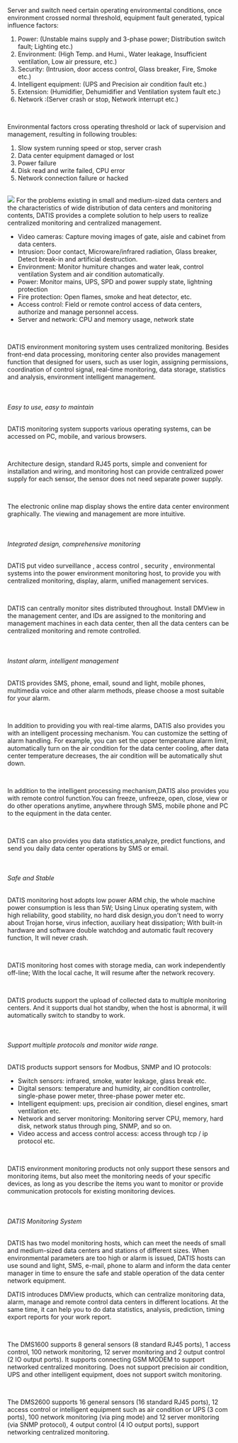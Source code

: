 Server and switch need certain operating environmental conditions, once environment crossed normal threshold, equipment fault generated, typical influence factors:
<ol class='pt-2 pl-6 leading-relaxed list-decimal'>
  <li class='pl-1'>Power: (Unstable mains supply and 3-phase power; Distribution switch fault; Lighting etc.)</li>
  <li class='pl-1'>Environment: (High Temp. and Humi., Water leakage, Insufficient ventilation, Low air pressure, etc.)</li>
  <li class='pl-1'>Security: (Intrusion, door access control, Glass breaker, Fire, Smoke etc.)</li>
  <li class='pl-1'>Intelligent equipment: (UPS and Precision air condition fault etc.)</li>
  <li class='pl-1'>Extension: (Humidifier, Dehumidifier and Ventilation system fault etc.)</li>
  <li class='pl-1'>Network :(Server crash or stop, Network interrupt etc.)</li>
</ol>

<br>

Environmental factors cross operating threshold or lack of supervision and management, resulting in following troubles:
<ol class='pt-2 pl-6 leading-relaxed list-decimal'>
  <li class='pl-1'>Slow system running speed or stop, server crash</li>
  <li class='pl-1'>Data center equipment damaged or lost</li>
  <li class='pl-1'>Power failure</li>
  <li class='pl-1'>Disk read and write failed, CPU error</li>
  <li class='pl-1'>Network connection failure or hacked</li>
</ol>

<br>

<img src='/catalog/apilogik.png' />
For the problems existing in small and medium-sized data centers and the characteristics of wide distribution of data centers and monitoring contents, DATIS provides a complete solution to help users to realize centralized monitoring and centralized management.

<br>

<ul class='pt-2 pl-6 leading-relaxed list-disc'>
  <li class='pl-1'>Video cameras: Capture moving images of gate, aisle and cabinet from data centers.</li>
  <li class='pl-1'>Intrusion: Door contact, Microware/infrared radiation, Glass breaker, Detect break-in and artificial destruction.</li>
  <li class='pl-1'>Environment: Monitor humiture changes and water leak, control ventilation System and air condition automatically.</li>
  <li class='pl-1'>Power: Monitor mains, UPS, SPD and power supply state, lightning protection</li>
  <li class='pl-1'>Fire protection: Open flames, smoke and heat detector, etc.</li>
  <li class='pl-1'>Access control: Field or remote control access of data centers, authorize and manage personnel access.</li>
  <li class='pl-1'>Server and network: CPU and memory usage, network state</li>
</ul>

<br>

DATIS environment monitoring system uses centralized monitoring. Besides front-end data processing, monitoring center also provides management function that designed for users, such as user login, assigning permissions, coordination of control signal, real-time monitoring, data storage, statistics and analysis, environment intelligent management.

<br>

<h6 class='pb-2'>Easy to use, easy to maintain</h6>

<div class='flex gap-10'>
  <!-- Image -->
  <p>DATIS monitoring system supports various operating systems, can be accessed on PC, mobile, and various browsers.</p>
</div>

<br>

<div class='flex gap-10'>
  <!-- Image -->
  <p>Architecture design, standard RJ45 ports, simple and convenient for installation and wiring, and monitoring host can provide centralized power supply for each sensor, the sensor does not need separate power supply.</p>
</div>

<br>

<div class='flex gap-10'>
  <!-- Image -->
  <p>The electronic online map display shows the entire data center environment graphically. The viewing and management are more intuitive.</p>
</div>

<br>

<h6 class='pb-2'>Integrated design, comprehensive monitoring</h6>

DATIS put video surveillance , access control , security , environmental systems into the power environment monitoring host, to provide you with centralized monitoring, display, alarm, unified management services.

<br>

DATIS can centrally monitor sites distributed throughout. Install DMView in the management center, and IDs are assigned to the monitoring and management machines in each data center, then all the data centers can be centralized monitoring and remote controlled.

<br>

<h6 class='pb-2'>Instant alarm, intelligent management</h6>

DATIS provides SMS, phone, email, sound and light, mobile phones, multimedia voice and other alarm methods, please choose a most suitable for your alarm.

<br>

In addition to providing you with real-time alarms, DATIS also provides you with an intelligent processing mechanism. You can customize the setting of alarm handling. For example, you can set the upper temperature alarm limit, automatically turn on the air condition for the data center cooling, after data center temperature decreases, the air condition will be automatically shut down.

<br>

In addition to the intelligent processing mechanism,DATIS also provides you with remote control function.You can freeze, unfreeze, open, close, view or do other operations anytime, anywhere through SMS, mobile phone and PC to the equipment in the data center.

<br>

DATIS can also provides you data statistics,analyze, predict functions, and send you daily data center operations by SMS or email.

<br>

<h6 class='pb-2'>Safe and Stable</h6>

DATIS monitoring host adopts low power ARM chip, the whole machine power consumption is less than 5W; Using Linux operating system, with high reliability, good stability, no hard disk design,you don't need to worry about Trojan horse, virus infection, auxiliary heat dissipation; With built-in hardware and software double watchdog and automatic fault recovery function, It will never crash.

<br>

DATIS monitoring host comes with storage media, can work independently off-line; With the local cache, It will resume after the network recovery.

<br>

DATIS products support the upload of collected data to multiple monitoring centers. And it supports dual hot standby, when the host is abnormal, it will automatically switch to standby to work.

<br>

<h6 class='pb-2'>Support multiple protocols and monitor wide range.</h6>

DATIS products support sensors for Modbus, SNMP and IO protocols:

<ul class='pt-2 pl-6 leading-relaxed list-disc'>
  <li class='pl-1'>Switch sensors: infrared, smoke, water leakage, glass break etc.</li>
  <li class='pl-1'>Digital sensors: temperature and humidity, air condition controller, single-phase power meter, three-phase power
meter etc.</li>
  <li class='pl-1'>Intelligent equipment: ups, precision air condition, diesel engines, smart ventilation etc.</li>
  <li class='pl-1'>Network and server monitoring: Monitoring server CPU, memory, hard disk, network status through ping, SNMP,
and so on.</li>
  <li class='pl-1'>Video access and access control access: access through tcp / ip protocol etc.</li>
</ul>

<br>

DATIS environment monitoring products not only support these sensors and monitoring items, but also meet the monitoring needs of your specific devices, as long as you describe the items you want to monitor or provide communication protocols for existing monitoring devices.

<br>

<h6 class='pb-2'>DATIS Monitoring System</h6>

DATIS has two model monitoring hosts, which can meet the needs of small and medium-sized data centers and stations of different sizes. When environmental parameters are too high or alarm is issued, DATIS hosts can use sound and light, SMS, e-mail, phone to alarm and inform the data center manager in time to ensure the safe and stable operation of the data center network equipment. 

DATIS introduces DMView products, which can centralize monitoring data, alarm, manage and remote control data centers in different locations. At the same time, it can help you to do data statistics, analysis, prediction, timing export reports for your work report.

<br>

The DMS1600 supports 8 general sensors (8 standard RJ45 ports), 1 access control, 100 network monitoring, 12 server monitoring and 2 output control (2 IO output ports). It supports connecting GSM MODEM to support networked centralized monitoring. Does not support precision air condition, UPS and other intelligent equipment, does not support switch monitoring.

<br>

The DMS2600 supports 16 general sensors (16 standard RJ45 ports), 12 access control or intelligent equipment such as air condition or UPS (3 com ports), 100 network monitoring (via ping mode) and 12 server monitoring (via SNMP protocol), 4 output control (4 IO output ports), support networking centralized monitoring.